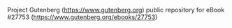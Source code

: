 Project Gutenberg (https://www.gutenberg.org) public repository for eBook #27753 (https://www.gutenberg.org/ebooks/27753)

